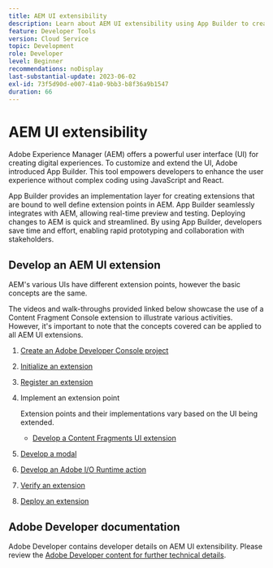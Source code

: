 ```yaml
---
title: AEM UI extensibility
description: Learn about AEM UI extensibility using App Builder to create extensions.
feature: Developer Tools
version: Cloud Service
topic: Development
role: Developer
level: Beginner
recommendations: noDisplay
last-substantial-update: 2023-06-02
exl-id: 73f5d90d-e007-41a0-9bb3-b8f36a9b1547
duration: 66
---
```

# AEM UI extensibility

Adobe Experience Manager (AEM) offers a powerful user interface (UI) for creating digital experiences. To customize and extend the UI, Adobe introduced App Builder. This tool empowers developers to enhance the user experience without complex coding using JavaScript and React.

App Builder provides an implementation layer for creating extensions that are bound to well define extension points in AEM. App Builder seamlessly integrates with AEM, allowing real-time preview and testing. Deploying changes to AEM is quick and streamlined. By using App Builder, developers save time and effort, enabling rapid prototyping and collaboration with stakeholders.

## Develop an AEM UI extension

AEM's various UIs have different extension points, however the basic concepts are the same. 

The videos and walk-throughs provided linked below showcase the use of a Content Fragment Console extension to illustrate various activities. However, it's important to note that the concepts covered can be applied to all AEM UI extensions.

1. [Create an Adobe Developer Console project](./adobe-developer-console-project.md)
1. [Initialize an extension](./app-initialization.md)
1. [Register an extension](./extension-registration.md)
1. Implement an extension point

    Extension points and their implementations vary based on the UI being extended. 

   + [Develop a Content Fragments UI extension](./content-fragments/overview.md)
 
1. [Develop a modal](./modal.md)
1. [Develop an Adobe I/O Runtime action](./runtime-action.md)
1. [Verify an extension](./verify.md)
1. [Deploy an extension](./deploy.md)

## Adobe Developer documentation

Adobe Developer contains developer details on AEM UI extensibility. Please review the [Adobe Developer content for further technical details](https://developer.adobe.com/uix/docs/).
